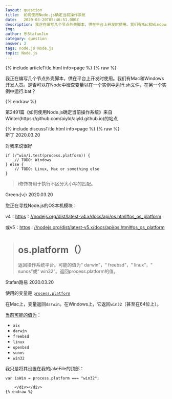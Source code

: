 ```yaml
---
layout: question
title:  如何使用Node.js确定当前操作系统
date:   2020-03-20T05:46:51.000Z
description: 我正在编写几个节点外壳脚本，供在平台上开发时使用。我们有Mac和Windows开发人员。是否可以在Node中检查变量以在一个实例中运行.sh文件，在另一个...
img: 
author: 乐StafanJim
category: question
answer: 3
tags: node.js Node.js
topic: Node.js
---
```

<div class="article-root">
  <div class="article">
    {% include articleTitle.html info=page %}
    {% raw %}
    <div class="article-content"><p><font style="vertical-align: inherit;"><font style="vertical-align: inherit;">我正在编写几个节点外壳脚本，供在平台上开发时使用。</font><font style="vertical-align: inherit;">我们有Mac和Windows开发人员。</font><font style="vertical-align: inherit;">是否可以在Node中检查变量以在一个实例中运行.sh文件，在另一个实例中运行.bat？</font></font></p></div>
    {% endraw %}
  </div>
  <p class="winter_mark">第2491篇《如何使用Node.js确定当前操作系统》来自Winter(https://github.com/aiyld/aiyld.github.io)的站点</p>
  <div class="discuss-wrapper">
    {% include discussTitle.html info=page %}
    {% raw %}
    <div class="discuss-item">
        <div class="discuss-parent">
          <div class="discuss-meta">
            <span class="discuss-user">斯丁</span>
            <span class="discuss-time">2020.03.20</span>
          </div>
          <div class="discuss-comment"><p><font style="vertical-align: inherit;"><font style="vertical-align: inherit;">对我来说很好</font></font></p>

<pre><code>if (/^win/i.test(process.platform)) {<font></font>
    // TODO: Windows<font></font>
} else {<font></font>
    // TODO: Linux, Mac or something else<font></font>
}<font></font>
</code></pre>

<blockquote>
  <p><font style="vertical-align: inherit;"><font style="vertical-align: inherit;">i修饰符用于执行不区分大小写的匹配。</font></font></p>
</blockquote></div>
        </div></div><div class="discuss-item">
        <div class="discuss-parent">
          <div class="discuss-meta">
            <span class="discuss-user">Green小小</span>
            <span class="discuss-time">2020.03.20</span>
          </div>
          <div class="discuss-comment"><p><font style="vertical-align: inherit;"><font style="vertical-align: inherit;">您正在寻找Node.js的OS本机模块：</font></font></p>

<p><font style="vertical-align: inherit;"><font style="vertical-align: inherit;">v4：</font><a href="https://nodejs.org/dist/latest-v4.x/docs/api/os.html#os_os_platform" rel="noreferrer"><font style="vertical-align: inherit;">https</font></a><font style="vertical-align: inherit;">：</font></font><a href="https://nodejs.org/dist/latest-v4.x/docs/api/os.html#os_os_platform" rel="noreferrer"><font style="vertical-align: inherit;"><font style="vertical-align: inherit;">//nodejs.org/dist/latest-v4.x/docs/api/os.html#os_os_platform</font></font></a></p>

<p><font style="vertical-align: inherit;"><font style="vertical-align: inherit;">或v5：</font><a href="https://nodejs.org/dist/latest-v5.x/docs/api/os.html#os_os_platform" rel="noreferrer"><font style="vertical-align: inherit;">https</font></a><font style="vertical-align: inherit;"> : </font></font><a href="https://nodejs.org/dist/latest-v5.x/docs/api/os.html#os_os_platform" rel="noreferrer"><font style="vertical-align: inherit;"><font style="vertical-align: inherit;">//nodejs.org/dist/latest-v5.x/docs/api/os.html#os_os_platform</font></font></a></p>

<blockquote>
  <h1><font style="vertical-align: inherit;"><font style="vertical-align: inherit;">os.platform（）</font></font></h1>
  
  <p><font style="vertical-align: inherit;"><font style="vertical-align: inherit;">返回操作系统平台。</font><font style="vertical-align: inherit;">可能的值为“ darwin”，“ freebsd”，“ linux”，“ sunos”或“ win32”。</font><font style="vertical-align: inherit;">返回process.platform的值。</font></font></p>
</blockquote></div>
        </div></div><div class="discuss-item">
        <div class="discuss-parent">
          <div class="discuss-meta">
            <span class="discuss-user">Stafan路易</span>
            <span class="discuss-time">2020.03.20</span>
          </div>
          <div class="discuss-comment"><p><font style="vertical-align: inherit;"><font style="vertical-align: inherit;">使用的变量是 </font></font><a href="http://nodejs.org/api/process.html#process_process_platform" rel="noreferrer"><code>process.platform</code></a></p>

<p><font style="vertical-align: inherit;"><font style="vertical-align: inherit;">在Mac上，变量返回</font></font><code>darwin</code><font style="vertical-align: inherit;"><font style="vertical-align: inherit;">。</font><font style="vertical-align: inherit;">在Windows上，它返回</font></font><code>win32</code><font style="vertical-align: inherit;"><font style="vertical-align: inherit;">（甚至在64位上）。</font></font></p>

<p><a href="https://nodejs.org/api/process.html#process_process_platform" rel="noreferrer"><font style="vertical-align: inherit;"><font style="vertical-align: inherit;">当前可能的值为</font></font></a><font style="vertical-align: inherit;"><font style="vertical-align: inherit;">：</font></font></p>

<ul>
<li><code>aix</code></li>
<li><code>darwin</code></li>
<li><code>freebsd</code></li>
<li><code>linux</code></li>
<li><code>openbsd</code></li>
<li><code>sunos</code></li>
<li><code>win32</code></li>
</ul>

<p><font style="vertical-align: inherit;"><font style="vertical-align: inherit;">我只是将其设置在我的jakeFile的顶部：</font></font></p>

<pre><code>var isWin = process.platform === "win32";
</code></pre></div>
        </div></div>
    {% endraw %}
  </div>
<div>
